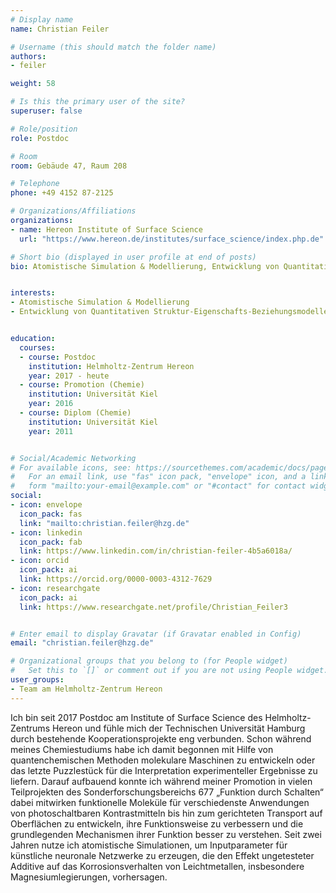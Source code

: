 ```yaml
---
# Display name
name: Christian Feiler

# Username (this should match the folder name)
authors:
- feiler

weight: 58

# Is this the primary user of the site?
superuser: false

# Role/position
role: Postdoc

# Room
room: Gebäude 47, Raum 208

# Telephone
phone: +49 4152 87-2125

# Organizations/Affiliations
organizations:
- name: Hereon Institute of Surface Science
  url: "https://www.hereon.de/institutes/surface_science/index.php.de"

# Short bio (displayed in user profile at end of posts)
bio: Atomistische Simulation & Modellierung, Entwicklung von Quantitativen Struktur-Eigenschafts-Beziehungsmodellen 


interests:
- Atomistische Simulation & Modellierung
- Entwicklung von Quantitativen Struktur-Eigenschafts-Beziehungsmodellen 


education:
  courses:
  - course: Postdoc
    institution: Helmholtz-Zentrum Hereon
    year: 2017 - heute
  - course: Promotion (Chemie)
    institution: Universität Kiel
    year: 2016
  - course: Diplom (Chemie)
    institution: Universität Kiel
    year: 2011


# Social/Academic Networking
# For available icons, see: https://sourcethemes.com/academic/docs/page-builder/#icons
#   For an email link, use "fas" icon pack, "envelope" icon, and a link in the
#   form "mailto:your-email@example.com" or "#contact" for contact widget.
social:
- icon: envelope
  icon_pack: fas
  link: "mailto:christian.feiler@hzg.de"
- icon: linkedin
  icon_pack: fab
  link: https://www.linkedin.com/in/christian-feiler-4b5a6018a/
- icon: orcid
  icon_pack: ai
  link: https://orcid.org/0000-0003-4312-7629
- icon: researchgate
  icon_pack: ai
  link: https://www.researchgate.net/profile/Christian_Feiler3


# Enter email to display Gravatar (if Gravatar enabled in Config)
email: "christian.feiler@hzg.de"

# Organizational groups that you belong to (for People widget)
#   Set this to `[]` or comment out if you are not using People widget.
user_groups:
- Team am Helmholtz-Zentrum Hereon
---
```


Ich bin seit 2017 Postdoc am Institute of Surface Science des Helmholtz-Zentrums Hereon und fühle mich der Technischen Universität Hamburg durch bestehende Kooperationsprojekte eng verbunden. Schon während meines Chemiestudiums habe ich damit begonnen mit Hilfe von quantenchemischen Methoden molekulare Maschinen zu entwickeln oder das letzte Puzzlestück für die Interpretation experimenteller Ergebnisse zu liefern. Darauf aufbauend konnte ich während meiner Promotion in vielen Teilprojekten des Sonderforschungsbereichs 677 „Funktion durch Schalten“ dabei mitwirken funktionelle Moleküle für verschiedenste Anwendungen von photoschaltbaren Kontrastmitteln bis hin zum gerichteten Transport auf Oberflächen zu entwickeln, ihre Funktionsweise zu verbessern und die grundlegenden Mechanismen ihrer Funktion besser zu verstehen. Seit zwei Jahren nutze ich atomistische Simulationen, um Inputparameter für künstliche neuronale Netzwerke zu erzeugen, die den Effekt ungetesteter Additive auf das Korrosionsverhalten von Leichtmetallen, insbesondere Magnesiumlegierungen, vorhersagen. 


